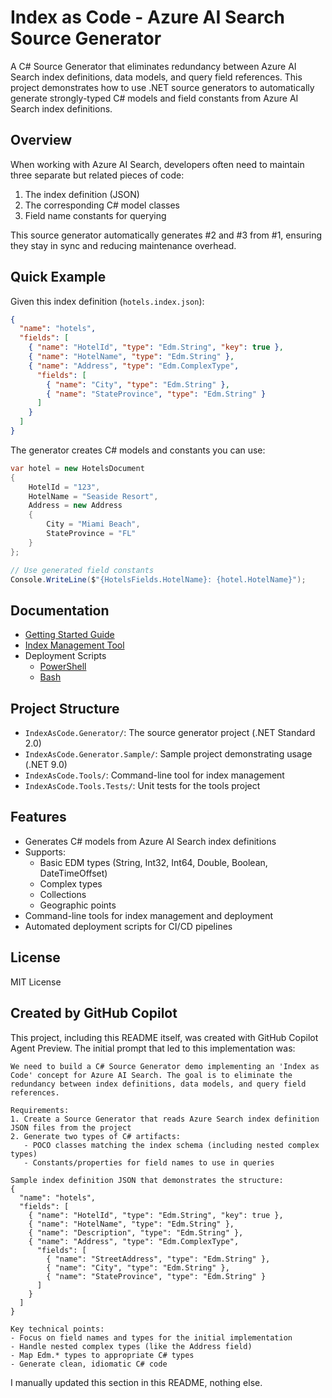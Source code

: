 # Index as Code - Azure AI Search Source Generator

A C# Source Generator that eliminates redundancy between Azure AI Search index definitions, data models, and query field references. This project demonstrates how to use .NET source generators to automatically generate strongly-typed C# models and field constants from Azure AI Search index definitions.

## Overview

When working with Azure AI Search, developers often need to maintain three separate but related pieces of code:
1. The index definition (JSON)
2. The corresponding C# model classes
3. Field name constants for querying

This source generator automatically generates #2 and #3 from #1, ensuring they stay in sync and reducing maintenance overhead.

## Quick Example

Given this index definition (`hotels.index.json`):
```json
{
  "name": "hotels",
  "fields": [
    { "name": "HotelId", "type": "Edm.String", "key": true },
    { "name": "HotelName", "type": "Edm.String" },
    { "name": "Address", "type": "Edm.ComplexType", 
      "fields": [
        { "name": "City", "type": "Edm.String" },
        { "name": "StateProvince", "type": "Edm.String" }
      ]
    }
  ]
}
```

The generator creates C# models and constants you can use:

```csharp
var hotel = new HotelsDocument
{
    HotelId = "123",
    HotelName = "Seaside Resort",
    Address = new Address
    {
        City = "Miami Beach",
        StateProvince = "FL"
    }
};

// Use generated field constants
Console.WriteLine($"{HotelsFields.HotelName}: {hotel.HotelName}");
```

## Documentation

- [Getting Started Guide](docs/getting-started.md)
- [Index Management Tool](docs/index-management-tool.md)
- Deployment Scripts
  - [PowerShell](docs/scripts/update-index.ps1)
  - [Bash](docs/scripts/update-index.sh)

## Project Structure

- `IndexAsCode.Generator/`: The source generator project (.NET Standard 2.0)
- `IndexAsCode.Generator.Sample/`: Sample project demonstrating usage (.NET 9.0)
- `IndexAsCode.Tools/`: Command-line tool for index management
- `IndexAsCode.Tools.Tests/`: Unit tests for the tools project

## Features

- Generates C# models from Azure AI Search index definitions
- Supports:
  - Basic EDM types (String, Int32, Int64, Double, Boolean, DateTimeOffset)
  - Complex types
  - Collections
  - Geographic points
- Command-line tools for index management and deployment
- Automated deployment scripts for CI/CD pipelines

## License

MIT License

## Created by GitHub Copilot

This project, including this README itself, was created with GitHub Copilot Agent Preview. The initial prompt that led to this implementation was:

```
We need to build a C# Source Generator demo implementing an 'Index as Code' concept for Azure AI Search. The goal is to eliminate the redundancy between index definitions, data models, and query field references.

Requirements:
1. Create a Source Generator that reads Azure Search index definition JSON files from the project
2. Generate two types of C# artifacts:
   - POCO classes matching the index schema (including nested complex types)
   - Constants/properties for field names to use in queries

Sample index definition JSON that demonstrates the structure:
{
  "name": "hotels",
  "fields": [
    { "name": "HotelId", "type": "Edm.String", "key": true },
    { "name": "HotelName", "type": "Edm.String" },
    { "name": "Description", "type": "Edm.String" },
    { "name": "Address", "type": "Edm.ComplexType", 
      "fields": [
        { "name": "StreetAddress", "type": "Edm.String" },
        { "name": "City", "type": "Edm.String" },
        { "name": "StateProvince", "type": "Edm.String" }
      ]
    }
  ]
}

Key technical points:
- Focus on field names and types for the initial implementation
- Handle nested complex types (like the Address field)
- Map Edm.* types to appropriate C# types
- Generate clean, idiomatic C# code
```
I manually updated this section in this README, nothing else.
